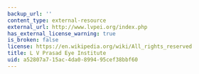 ```yaml
---
backup_url: ''
content_type: external-resource
external_url: http://www.lvpei.org/index.php
has_external_license_warning: true
is_broken: false
license: https://en.wikipedia.org/wiki/All_rights_reserved
title: L V Prasad Eye Institute
uid: a52807a7-15ac-4da0-8994-95cef38bbf60
---
```

